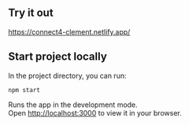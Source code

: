 ## Try it out

https://connect4-clement.netlify.app/

## Start project locally

In the project directory, you can run:

`npm start`

Runs the app in the development mode.\
Open [http://localhost:3000](http://localhost:3000) to view it in your browser.
